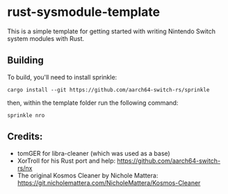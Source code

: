 # rust-sysmodule-template

This is a simple template for getting started with writing Nintendo Switch system modules with Rust.

## Building

To build, you'll need to install sprinkle:

```
cargo install --git https://github.com/aarch64-switch-rs/sprinkle
```

then, within the template folder run the following command:

```
sprinkle nro
```

## Credits:

- tomGER for libra-cleaner (which was used as a base)
- XorTroll for his Rust port and help: https://github.com/aarch64-switch-rs/nx
- The original Kosmos Cleaner by Nichole Mattera: https://git.nicholemattera.com/NicholeMattera/Kosmos-Cleaner
